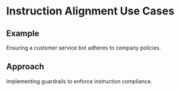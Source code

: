 # Instruction Alignment Use Cases

## Example
Ensuring a customer service bot adheres to company policies.

## Approach
Implementing guardrails to enforce instruction compliance.
